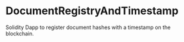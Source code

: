 # DocumentRegistryAndTimestamp
Solidity Dapp to register document hashes with a timestamp on the blockchain.
